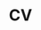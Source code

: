 ---
title: CV
icon: fas fa-user-graduate
order: 5
blank: true
redirect_to: http://127.0.0.1:4000/assets/pdf/cv.pdf
---